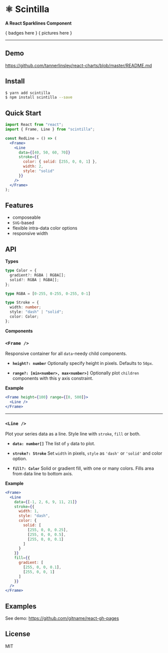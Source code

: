 # ⚛️ Scintilla

**A React Sparklines Component**

{ badges here }
{ pictures here }

---

## Demo

https://github.com/tannerlinsley/react-charts/blob/master/README.md

## Install

```bash
$ yarn add scintilla
$ npm install scintilla --save
```

## Quick Start

```jsx
import React from "react";
import { Frame, Line } from "scintilla";

const RedLine = () => (
  <Frame>
    <Line
      data={[40, 50, 60, 70]}
      stroke={{
        color: { solid: [255, 0, 0, 1] },
        width: 2,
        style: "solid"
      }}
    />
  </Frame>
);
```

## Features

- composeable
- `SVG`-based
- flexible intra-data color options
- responsive width

## API

**Types**

```ts
type Color = {
  gradient?: RGBA | RGBA[];
  solid?: RGBA | RGBA[];
};
```

```ts
type RGBA = [0-255, 0-255, 0-255, 0-1]
```

```ts
type Stroke = {
  width: number;
  style: "dash" | "solid";
  color: Color;
};
```

**Components**

### `<Frame />`

Responsive container for all `data`-needy child components.

- **`height?: number`**
  Optionally specify height in pixels. Defaults to `50px`.

- **`range?: [min<number>, max<number>]`**
  Optionally plot `children` components with this y axis constraint.

**Example**

```jsx
<Frame height={100} range={[0, 500]}>
  <Line />
</Frame>
```

---

### `<Line />`

Plot your series data as a line. Style line with `stroke`, `fill` or both.

- **`data: number[]`**
  The list of `y` data to plot.

- **`stroke?: Stroke`**
  Set `width` in pixels, `style` as `'dash'` or `'solid'` and color option.

- **`fill?: Color`**
  Solid or gradient fill, with one or many colors. Fills area from data line to bottom axis.

**Example**

```jsx
<Frame>
  <Line
    data={[-1, 2, 6, 9, 11, 21]}
    stroke={{
      width: 1,
      style: "dash",
      color: {
        solid: [
          [255, 0, 0, 0.25],
          [255, 0, 0, 0.5],
          [255, 0, 0, 0.1]
        ]
      }
    }}
    fill={{
      gradient: [
        [255, 0, 0, 0.1],
        [255, 0, 0, 1]
      ]
    }}
  />
</Frame>
```

## Examples

See demo: https://github.com/gitname/react-gh-pages

## License

MIT
